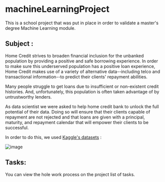 # machineLearningProject

 This is a school project that was put in place in order to validate a master's degree Machine Learning module.

## Subject :

Home Credit strives to broaden financial inclusion for the unbanked population by providing a positive and safe borrowing experience. In order to make sure this underserved population has a positive loan experience, Home Credit makes use of a variety of alternative data--including telco and transactional information--to predict their clients' repayment abilities. 

Many people struggle to get loans due to insufficient or non-existent credit histories. And, unfortunately, this population is often taken advantage of by untrustworthy lenders.
 
As data scientist we were asked to help home credit bank to unlock the full potential of their data. Doing so will ensure that their clients capable of repayment are not rejected and that loans are given with a principal, maturity, and repayment calendar that will empower their clients to be successful.

In order to do this, we used  [Kaggle's datasets](https://www.kaggle.com/c/home-credit-default-risk/data?select=previous_application.csv) : 

![image](https://user-images.githubusercontent.com/69649928/150505992-d2eb6507-4fc3-4ba2-81a5-6e15dac3ed6b.png)

## Tasks:

You can view the hole work process on the project list of tasks.
